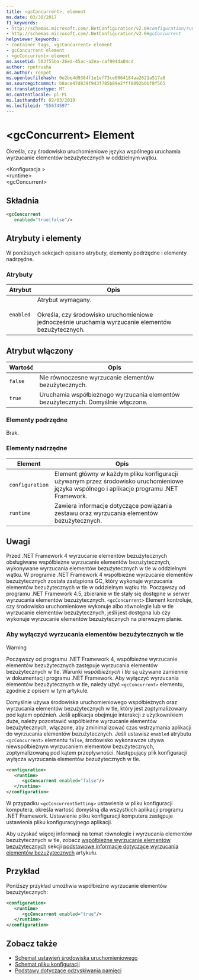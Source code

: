 ```yaml
---
title: <gcConcurrent>, element
ms.date: 03/30/2017
f1_keywords:
- http://schemas.microsoft.com/.NetConfiguration/v2.0#configuration/runtime/gcConcurrent
- http://schemas.microsoft.com/.NetConfiguration/v2.0#gcConcurrent
helpviewer_keywords:
- container tags, <gcConcurrent> element
- gcConcurrent element
- <gcConcurrent> element
ms.assetid: 503f55ba-26ed-45ac-a2ea-caf994da04cd
author: rpetrusha
ms.author: ronpet
ms.openlocfilehash: 0e2be4d9384f1e1ef73ce6064184aa2621a517a8
ms.sourcegitcommit: b8ace47d839f943f785b89e2fff8092b0bf8f565
ms.translationtype: MT
ms.contentlocale: pl-PL
ms.lasthandoff: 02/03/2019
ms.locfileid: "55674597"
---
```

# <a name="gcconcurrent-element"></a>\<gcConcurrent> Element

Określa, czy środowisko uruchomieniowe języka wspólnego uruchamia wyrzucanie elementów bezużytecznych w oddzielnym wątku.

\<Konfiguracja > \
\<runtime>\
\<gcConcurrent>

## <a name="syntax"></a>Składnia

```xml
<gcConcurrent
   enabled="true|false"/>
```

## <a name="attributes-and-elements"></a>Atrybuty i elementy

W poniższych sekcjach opisano atrybuty, elementy podrzędne i elementy nadrzędne.

### <a name="attributes"></a>Atrybuty

|Atrybut|Opis|
|---------------|-----------------|
|`enabled`|Atrybut wymagany.<br /><br /> Określa, czy środowisko uruchomieniowe jednocześnie uruchamia wyrzucanie elementów bezużytecznych.|

## <a name="enabled-attribute"></a>Atrybut włączony

|Wartość|Opis|
|-----------|-----------------|
|`false`|Nie równoczesne wyrzucanie elementów bezużytecznych.|
|`true`|Uruchamia współbieżnego wyrzucania elementów bezużytecznych. Domyślnie włączone.|

### <a name="child-elements"></a>Elementy podrzędne

Brak.

### <a name="parent-elements"></a>Elementy nadrzędne

|Element|Opis|
|-------------|-----------------|
|`configuration`|Element główny w każdym pliku konfiguracji używanym przez środowisko uruchomieniowe języka wspólnego i aplikacje programu .NET Framework.|
|`runtime`|Zawiera informacje dotyczące powiązania zestawu oraz wyrzucania elementów bezużytecznych.|

## <a name="remarks"></a>Uwagi

Przed .NET Framework 4 wyrzucanie elementów bezużytecznych obsługiwane współbieżne wyrzucanie elementów bezużytecznych, wykonywane wyrzucania elementów bezużytecznych w tle w oddzielnym wątku. W programie .NET Framework 4 współbieżne wyrzucanie elementów bezużytecznych została zastąpiona GC, który wykonuje wyrzucania elementów bezużytecznych w tle w oddzielnym wątku tła. Począwszy od programu .NET Framework 4.5, zbieranie w tle stały się dostępne w serwer wyrzucania elementów bezużytecznych. `<gcConcurrent>` Element kontroluje, czy środowisko uruchomieniowe wykonuje albo równolegle lub w tle wyrzucanie elementów bezużytecznych, jeśli jest dostępna lub czy wykonuje wyrzucanie elementów bezużytecznych na pierwszym planie.

### <a name="to-disable-background-garbage-collection"></a>Aby wyłączyć wyrzucania elementów bezużytecznych w tle

> [!WARNING]
> Począwszy od programu .NET Framework 4, współbieżne wyrzucanie elementów bezużytecznych zastępuje wyrzucania elementów bezużytecznych w tle. Warunki *współbieżnych* i *tła* są używane zamiennie w dokumentacji programu .NET Framework. Aby wyłączyć wyrzucania elementów bezużytecznych w tle, należy użyć `<gcConcurrent>` elementu, zgodnie z opisem w tym artykule.

Domyślnie używa środowiska uruchomieniowego współbieżnych oraz wyrzucania elementów bezużytecznych w tle, który jest zoptymalizowany pod kątem opóźnień. Jeśli aplikacja obejmuje interakcji z użytkownikiem duże, należy pozostawić współbieżne wyrzucanie elementów bezużytecznych, włączone, aby zminimalizować czas wstrzymania aplikacji do wyrzucania elementów bezużytecznych. Jeśli ustawisz `enabled` atrybutu `<gcConcurrent>` elementu `false`, środowisko wykonawcze używa niewspółbieżnym wyrzucaniem elementów bezużytecznych, zoptymalizowaną pod kątem przepływności. Następujący plik konfiguracji wyłącza wyrzucania elementów bezużytecznych w tle.

```xml
<configuration>
   <runtime>
      <gcConcurrent enabled="false"/>
   </runtime>
</configuration>
```

 W przypadku `<gcConcurrentSetting>` ustawienia w pliku konfiguracji komputera, określa wartość domyślną dla wszystkich aplikacji programu .NET Framework. Ustawienie pliku konfiguracji komputera zastępuje ustawienia pliku konfiguracyjnego aplikacji.

 Aby uzyskać więcej informacji na temat równolegle i wyrzucania elementów bezużytecznych w tle, zobacz [współbieżne wyrzucanie elementów bezużytecznych](../../../../standard/garbage-collection/fundamentals.md#concurrent-garbage-collection) sekcji [podstawowe informacje dotyczące wyrzucania elementów bezużytecznych](../../../../standard/garbage-collection/fundamentals.md) artykułu.

## <a name="example"></a>Przykład

Poniższy przykład umożliwia współbieżne wyrzucanie elementów bezużytecznych:

```xml
<configuration>
   <runtime>
      <gcConcurrent enabled="true"/>
   </runtime>
</configuration>
```

## <a name="see-also"></a>Zobacz także

- [Schemat ustawień środowiska uruchomieniowego](index.md)
- [Schemat pliku konfiguracji](../index.md)
- [Podstawy dotyczące odzyskiwania pamięci](../../../../standard/garbage-collection/fundamentals.md)
